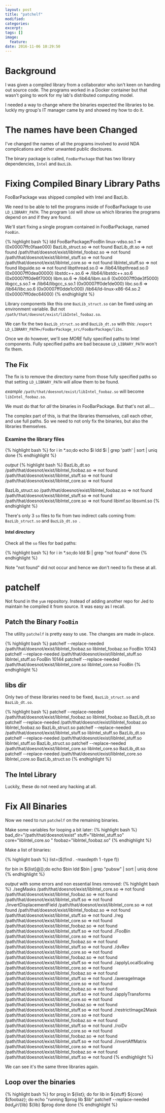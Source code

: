 ```yaml
---
layout: post
title: "patchelf"
modified:
categories:
excerpt:
tags: []
image:
  feature:
date: 2016-11-06 10:29:50
---
```

# Background
I was given a compiled library from a collaborator who isn't keen on handing out
source code. The programs worked in a Docker container but that wasn't going to
work for my lab's distributed computing model.

I needed a way to change where the binaries expected the libraries to be. luckly my
group's IT manager came by and showed my how to do it.

# The names have been Changed
I've changed the names of all the programs involved to avoid NDA complications and other
unwanted public discloures.

The binary package is called, `FooBarPackage` that has two library dependencies,
`Intel` and `BazLib`.

# Fixing Compiled Binary Library Paths
FooBarPackage was shipped compiled with Intel and BazLib.

We need to be able to tell the programs inside of FooBarPackage to use `LD_LIBRARY_PATH`.
The program `ldd` will show us which libraries the programs depend on and if they are found.

We'll start fixing a single program contained in FooBarPackage, named  `FooBin`.

{% highlight bash %}
ldd FooBarPackage/FooBin
    linux-vdso.so.1 =>  (0x00007ffc0faae000)
    BazLib_struct.so => not found
    BazLib_dt.so => not found
    /path/that/doesnot/exist/libIntel_foobaz.so => not found
    /path/that/doesnot/exist/libIntel_stuff.so => not found
    /path/that/doesnot/exist/libIntel_core.so => not found
    libIntel_stuff.so => not found
    libguide.so => not found
    libpthread.so.0 => /lib64/libpthread.so.0 (0x00007ff0dea00000)
    libstdc++.so.6 => /lib64/libstdc++.so.6 (0x00007ff0de6f7000)
    libm.so.6 => /lib64/libm.so.6 (0x00007ff0de3f5000)
    libgcc_s.so.1 => /lib64/libgcc_s.so.1 (0x00007ff0de1de000)
    libc.so.6 => /lib64/libc.so.6 (0x00007ff0dde1c000)
    /lib64/ld-linux-x86-64.so.2 (0x00007ff0dec64000)
{% endhighlight %}

Library components like this one `BazLib_struct.so` can be fixed using an environment variable.
But not `/path/that/doesnot/exist/libIntel_foobaz.so`.

We can fix the two `BazLib_struct.so` and `BazLib_dt.so` with this:
`/export LD_LIBRARY_PATH=/FooBarPackage_src/FooBarPackage/libs`.

Once we do however, we'll see *MORE* fully specified paths to Intel components. Fully specified paths are bad because `LD_LIBRARY_PATH` won't fix them.

## The Fix
The fix is to remove the directory name from those fully specified paths so that setting `LD_LIBRARY_PATH` will
allow them to be found.

*example*
`/path/that/doesnot/exist/libIntel_foobaz.so` will become `libIntel_foobaz.so`.

We must do that for *all* the binaries in FooBarPackage. But that's not all....

The complex part of this, is that the libraries themselves, call each other, and use full paths. So we need to not only fix the binaries, but also the libraries themselves.

### Examine the library files

{% highlight bash %}
for i in *.so;do
    echo $i
    ldd $i | grep 'path' | sort | uniq
done
{% endhighlight %}

*output*
{% highlight bash %}
BazLib_dt.so
    /path/that/doesnot/exist/libIntel_foobaz.so => not found
    /path/that/doesnot/exist/libIntel_stuff.so => not found
    /path/that/doesnot/exist/libIntel_core.so => not found

BazLib_struct.so
    /path/that/doesnot/exist/libIntel_foobaz.so => not found
    /path/that/doesnot/exist/libIntel_stuff.so => not found
    /path/that/doesnot/exist/libIntel_core.so => not found
libimf.so
libsvml.so
{% endhighlight %}

There's only 3 `so` files to fix from two indirect calls coming from: `BazLib_struct.so` and `BazLib_dt.so `.

#### Intel directory
Check all the `so` files for bad paths:

{% highlight bash %}
for i in *.so;do
    ldd $i | grep "not found"
done
{% endhighlight %}

Note "not found" did not occur and hence we don't need to fix these at all.

# patchelf
Not found in the `yum` repository. Instead of adding another repo for Jed to maintain he compiled it from source. It was easy as I recall.

## Patch the Binary `FooBin`
The utility `patchelf` is pretty easy to use. The changes are made in-place.

{% highlight bash %}
patchelf --replace-needed /path/that/doesnot/exist/libIntel_foobaz.so libIntel_foobaz.so FooBin
10143  patchelf --replace-needed /path/that/doesnot/exist/libIntel_stuff.so libIntel_stuff.so  FooBin
10144  patchelf --replace-needed /path/that/doesnot/exist/libIntel_core.so libIntel_core.so   FooBin
{% endhighlight %}

## libs dir
Only two of these libraries need to be fixed, `BazLib_struct.so` and `BazLib_dt.so`.

{% highlight bash %}
patchelf --replace-needed /path/that/doesnot/exist/libIntel_foobaz.so libIntel_foobaz.so BazLib_dt.so
patchelf --replace-needed /path/that/doesnot/exist/libIntel_foobaz.so libIntel_foobaz.so BazLib_struct.so
patchelf --replace-needed /path/that/doesnot/exist/libIntel_stuff.so libIntel_stuff.so  BazLib_dt.so
patchelf --replace-needed /path/that/doesnot/exist/libIntel_stuff.so libIntel_stuff.so BazLib_struct.so
patchelf --replace-needed /path/that/doesnot/exist/libIntel_core.so libIntel_core.so  BazLib_dt.so
patchelf --replace-needed /path/that/doesnot/exist/libIntel_core.so libIntel_core.so BazLib_struct.so
{% endhighlight %}

## The Intel Library
Luckily, these do not need any hacking at all.

# Fix All Binaries
Now we need to run `patchelf` on the remaining binaries.

Make some variables for looping a bit later:
{% highlight bash %}
bad_dir="/path/that/doesnot/exist"
stuff="libIntel_stuff.so"
core="libIntel_core.so "
foobaz="libIntel_foobaz.so"
{% endhighlight %}

Make a list of binaries:

{% highlight bash %}
list=($(find . -maxdepth 1 -type f))

for bin in ${list[@]};do
    echo $bin
    ldd $bin | grep "pubsw" | sort | uniq
done
{% endhighlight %}

*output* with some errors and non essential lines removed:
{% highlight bash %}
./segMasks
    /path/that/doesnot/exist/libIntel_core.so => not found
    /path/that/doesnot/exist/libIntel_foobaz.so => not found
    /path/that/doesnot/exist/libIntel_stuff.so => not found
./invertDisplacementField
    /path/that/doesnot/exist/libIntel_core.so => not found
    /path/that/doesnot/exist/libIntel_foobaz.so => not found
    /path/that/doesnot/exist/libIntel_stuff.so => not found
./reg
    /path/that/doesnot/exist/libIntel_core.so => not found
    /path/that/doesnot/exist/libIntel_foobaz.so => not found
    /path/that/doesnot/exist/libIntel_stuff.so => not found
./FooBin
    /path/that/doesnot/exist/libIntel_core.so => not found
    /path/that/doesnot/exist/libIntel_foobaz.so => not found
    /path/that/doesnot/exist/libIntel_stuff.so => not found
./dvRev
    /path/that/doesnot/exist/libIntel_core.so => not found
    /path/that/doesnot/exist/libIntel_foobaz.so => not found
    /path/that/doesnot/exist/libIntel_stuff.so => not found
./applyLocalScaling
    /path/that/doesnot/exist/libIntel_core.so => not found
    /path/that/doesnot/exist/libIntel_foobaz.so => not found
    /path/that/doesnot/exist/libIntel_stuff.so => not found
./averageImage
    /path/that/doesnot/exist/libIntel_core.so => not found
    /path/that/doesnot/exist/libIntel_foobaz.so => not found
    /path/that/doesnot/exist/libIntel_stuff.so => not found
./applyTransforms
    /path/that/doesnot/exist/libIntel_core.so => not found
    /path/that/doesnot/exist/libIntel_foobaz.so => not found
    /path/that/doesnot/exist/libIntel_stuff.so => not found
./restrictImage2Mask
    /path/that/doesnot/exist/libIntel_core.so => not found
    /path/that/doesnot/exist/libIntel_foobaz.so => not found
    /path/that/doesnot/exist/libIntel_stuff.so => not found
./roiDv
    /path/that/doesnot/exist/libIntel_core.so => not found
    /path/that/doesnot/exist/libIntel_foobaz.so => not found
    /path/that/doesnot/exist/libIntel_stuff.so => not found
./invertAffMatrix
    /path/that/doesnot/exist/libIntel_core.so => not found
    /path/that/doesnot/exist/libIntel_foobaz.so => not found
    /path/that/doesnot/exist/libIntel_stuff.so => not found
{% endhighlight %}

We can see it's the same three libraries again.

## Loop over the binaries

{% highlight bash %}
for prog in ${list}; do
    for lib in ${stuff} ${core} ${foobaz}; do
        echo "running $prog lib $lib"
        patchelf --replace-needed ${bad_dir}/${lib} ${lib} $prog
    done
done
{% endhighlight %}
